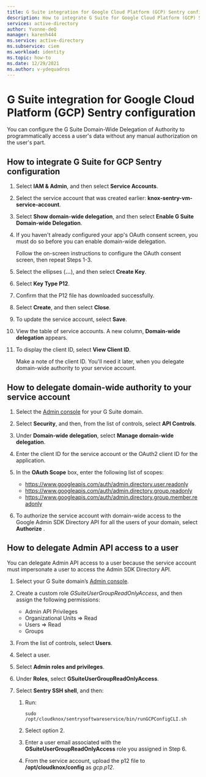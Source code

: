 ```yaml
---
title: G Suite integration for Google Cloud Platform (GCP) Sentry configuration
description: How to integrate G Suite for Google Cloud Platform (GCP) Sentry configuration.
services: active-directory
author: Yvonne-deQ
manager: karenh444
ms.service: active-directory
ms.subservice: ciem
ms.workload: identity
ms.topic: how-to
ms.date: 12/29/2021
ms.author: v-ydequadros
---
```


# G Suite integration for Google Cloud Platform (GCP) Sentry configuration

You can configure the G Suite Domain-Wide Delegation of Authority to programmatically access a user's data without any manual authorization on the user's part.

## How to integrate G Suite for GCP Sentry configuration

1. Select **IAM & Admin**, and then select **Service Accounts**.
2. Select the service account that was created earlier: **knox-sentry-vm-service-account**.
3. Select **Show domain-wide delegation**, and then select **Enable G Suite Domain-wide Delegation**.
4. If you haven't already configured your app's OAuth consent screen, you must do so before you can enable domain-wide delegation. 

     Follow the on-screen instructions to configure the OAuth consent screen, then repeat Steps 1-3.
5. Select the ellipses (**...**), and then select **Create Key**.
6. Select **Key Type P12**.
7. Confirm that the P12 file has downloaded successfully.
8. Select **Create**, and then select **Close**.
9. To update the service account, select **Save**.
10. View the table of service accounts. A new column, **Domain-wide delegation** appears. 
11. To display the client ID, select **View Client ID**.

     Make a note of the client ID. You'll need it later, when you delegate domain-wide authority to your service account.

## How to delegate domain-wide authority to your service account

1. Select the [Admin console](https://admin.google.com/) for your G Suite domain.
2. Select **Security**, and then, from the list of controls, select **API Controls**.
3. Under **Domain-wide delegation**, select **Manage domain-wide delegation**.
4. Enter the client ID for the service account or the OAuth2 client ID for the application.
5. In the **OAuth Scope** box, enter the following list of scopes:

     - https://www.googleapis.com/auth/admin.directory.user.readonly
     - https://www.googleapis.com/auth/admin.directory.group.readonly
     - https://www.googleapis.com/auth/admin.directory.group.member.readonly
6. To authorize the service account with domain-wide access to the Google Admin SDK Directory API for all the users of your domain, select **Authorize** .


## How to delegate Admin API access to a user

You can delegate Admin API access to a user because the service account must impersonate a user to access the Admin SDK Directory API.

1. Select your G Suite domain’s [Admin console](https://admin.google.com/).
2. Create a custom role *GSuiteUserGroupReadOnlyAccess*, and then assign the following permissions:

     - Admin API Privileges
     - Organizational Units => Read
     - Users => Read
     - Groups

3. From the list of controls, select **Users**.
4. Select a user.
5. Select **Admin roles and privileges**.
6. Under **Roles**, select **GSuiteUserGroupReadOnlyAccess**.
7. Select **Sentry SSH shell**, and then:

     1. Run:

        `sudo /opt/cloudknox/sentrysoftwareservice/bin/runGCPConfigCLI.sh`
     2. Select option 2.
     3. Enter a user email associated with the **GSuiteUserGroupReadOnlyAccess** role you assigned in Step 6.
     4. From the service account, upload the p12 file to **/opt/cloudknox/config** as *gcp.p12*.

     <!---(You downloaded this p12 file in the How to integrate G Suite for GCP Sentry Configuration task.)--->

<!---## Next steps--->